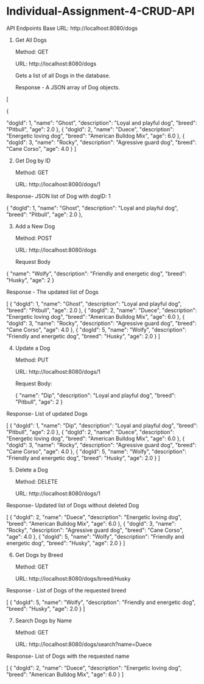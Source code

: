 # Individual-Assignment-4-CRUD-API
API Endpoints
Base URL: http://localhost:8080/dogs

1. Get All Dogs

   Method: GET

   URL: http://localhost:8080/dogs

    Gets a list of all Dogs in the database.

    Response - A JSON array of Dog objects.

[

{

"dogId": 1,
"name": "Ghost",
"description": "Loyal and playful dog",
"breed": "Pitbull",
"age": 2.0
},
{
"dogId": 2,
"name": "Duece",
"description": "Energetic loving dog",
"breed": "American Bulldog Mix",
"age": 6.0
},
{
"dogId": 3,
"name": "Rocky",
"description": "Agressive guard dog",
"breed": "Cane Corso",
"age": 4.0
}
]

2. Get Dog by ID

   Method: GET

   URL: http://localhost:8080/dogs/1


Response- JSON list of Dog with dogID: 1

{
"dogId": 1,
"name": "Ghost",
"description": "Loyal and playful dog",
"breed": "Pitbull",
"age": 2.0
},

3. Add a New Dog

   Method: POST

   URL: http://localhost:8080/dogs

    Request Body

{
"name": "Wolfy",
"description": "Friendly and energetic dog",
"breed": "Husky",
"age": 2
}

Response - The updated list of Dogs

[
{
"dogId": 1,
"name": "Ghost",
"description": "Loyal and playful dog",
"breed": "Pitbull",
"age": 2.0
},
{
"dogId": 2,
"name": "Duece",
"description": "Energetic loving dog",
"breed": "American Bulldog Mix",
"age": 6.0
},
{
"dogId": 3,
"name": "Rocky",
"description": "Agressive guard dog",
"breed": "Cane Corso",
"age": 4.0
},
{
"dogId": 5,
"name": "Wolfy",
"description": "Friendly and energetic dog",
"breed": "Husky",
"age": 2.0
}
]

4. Update a Dog

   Method: PUT

   URL: http://localhost:8080/dogs/1

    Request Body:

   {
   "name": "Dip",
   "description": "Loyal and playful dog",
   "breed": "Pitbull",
   "age": 2
   }

    
Response- List of updated Dogs

[
{
"dogId": 1,
"name": "Dip",
"description": "Loyal and playful dog",
"breed": "Pitbull",
"age": 2.0
},
{
"dogId": 2,
"name": "Duece",
"description": "Energetic loving dog",
"breed": "American Bulldog Mix",
"age": 6.0
},
{
"dogId": 3,
"name": "Rocky",
"description": "Agressive guard dog",
"breed": "Cane Corso",
"age": 4.0
},
{
"dogId": 5,
"name": "Wolfy",
"description": "Friendly and energetic dog",
"breed": "Husky",
"age": 2.0
}
]

5. Delete a Dog

   Method: DELETE

   URL: http://localhost:8080/dogs/1

Response- Updated list of Dogs without deleted Dog

[
{
"dogId": 2,
"name": "Duece",
"description": "Energetic loving dog",
"breed": "American Bulldog Mix",
"age": 6.0
},
{
"dogId": 3,
"name": "Rocky",
"description": "Agressive guard dog",
"breed": "Cane Corso",
"age": 4.0
},
{
"dogId": 5,
"name": "Wolfy",
"description": "Friendly and energetic dog",
"breed": "Husky",
"age": 2.0
}
]

6. Get Dogs by Breed

   Method: GET

   URL: http://localhost:8080/dogs/breed/Husky

Response - List of Dogs of the requested breed

[
{
"dogId": 5,
"name": "Wolfy",
"description": "Friendly and energetic dog",
"breed": "Husky",
"age": 2.0
}
]

7. Search Dogs by Name

   Method: GET

   URL: http://localhost:8080/dogs/search?name=Duece

Response- List of Dogs with the requested name

[
{
"dogId": 2,
"name": "Duece",
"description": "Energetic loving dog",
"breed": "American Bulldog Mix",
"age": 6.0
}
]








